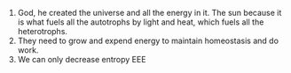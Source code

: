 1. God, he created the universe and all the energy in it. The sun because it is what fuels all the autotrophs by light and heat, which fuels all the heterotrophs.
2. They need to grow and expend energy to maintain homeostasis and do work.
3. We can only decrease entropy EEE